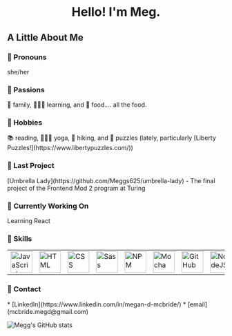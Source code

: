 <h1 align="center"> Hello! I'm Meg. </h1>

<h2> A Little About Me </h2>
<h3>🌻  Pronouns</h3> she/her
<h3>🌻  Passions</h3> 💞 family, 🙋🏻‍♀️ learning, and 🍲 food.... all the food.
<h3>🌻  Hobbies</h3> 📚 reading, 🧘🏻‍♀️ yoga, 🥾 hiking, and 🧩 puzzles (lately, particularly [Liberty Puzzles!](https://www.libertypuzzles.com/))
<h3>🌻  Last Project</h3> [Umbrella Lady](https://github.com/Meggs625/umbrella-lady) - The final project of the Frontend Mod 2 program at Turing
<h3>🌻  Currently Working On</h3> Learning React
<h3>🌻  Skills</h3> 
<table>
     <tr>
        <td><img src="https://github.com/tkswann2/tech-logos/blob/master/jslogo.png" alt="JavaScript" width="50" height="auto" /></td>
        <td><img src="https://github.com/tkswann2/tech-logos/blob/master/html5.png" alt="HTML" width="50" height="auto" /></td>
        <td><img src="https://github.com/tkswann2/tech-logos/blob/master/css3.png" alt="CSS" width="50" height="auto" /></td>
        <td><img src="https://github.com/tkswann2/tech-logos/blob/master/sass.png" alt="Sass" width="50" height="auto" /></td>
        <td><img src="https://github.com/tkswann2/tech-logos/blob/master/npm.png" alt="NPM" width="50" height="auto" /></td>
        <td><img src="https://github.com/tkswann2/tech-logos/blob/master/mocha.png" alt="Mocha" width="50" height="auto" /></td>
        <td><img src="https://github.com/tkswann2/tech-logos/blob/master/github.png" alt="GitHub" width="50" height="auto" /></td>
        <td><img src="https://github.com/tkswann2/tech-logos/blob/master/nodejs.png" alt="NodeJS" width="50" height="auto" /></td>
    </tr>
 </table>

<h3>🌻  Contact</h3> 
* [LinkedIn](https://www.linkedin.com/in/megan-d-mcbride/)
* [email](mcbride.megd@gmail.com)

![Megg's GitHub stats](https://github-readme-stats.vercel.app/api?username=meggs625&theme=radical&show_icons=true)
